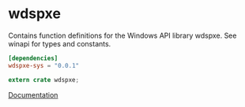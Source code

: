# wdspxe #
Contains function definitions for the Windows API library wdspxe. See winapi for types and constants.

```toml
[dependencies]
wdspxe-sys = "0.0.1"
```

```rust
extern crate wdspxe;
```

[Documentation](https://retep998.github.io/doc/wdspxe/)
